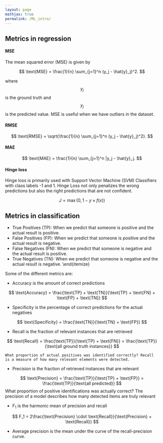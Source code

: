 ```yaml
---
layout: page
mathjax: true
permalink: /ML_intro/
---
```


## Metrics in regression

#### MSE
The mean squared error (MSE) is given by

$$
    \text{MSE} = \frac{1}{n} \sum_{j=1}^n (y_j - \hat{y}_j)^2.
$$

where $$y_j$$ is the ground truth and $$y_j$$ is the predicted value. MSE is useful when we have outliers in the dataset. 

#### RMSE
$$
    \text{RMSE} = \sqrt{\frac{1}{n} \sum_{j=1}^n (y_j - \hat{y}_j)^2}.
$$

#### MAE
$$
    \text{MAE} = \frac{1}{n} \sum_{j=1}^n |y_j - \hat{y}_j.
$$

#### Hinge loss
Hinge loss is primarily used with Support Vector Machine (SVM) Classifiers with class labels -1 and 1. Hinge Loss not only penalizes the wrong predictions but also the right predictions that are not confident.

$$ 
    J = \max(0,1-y\times f(x))
$$

## Metrics in classification
- True Positives (TP): When we predict that someone is positive and the actual result is positive.
- False Positives (FP): When we predict that someone is positive and the actual result is negative.
- False Negatives (FN): When we predict that someone is negative and the actual result is positive.
- True Negatives (TN): When we predict that someone is negative and the actual result is negative.
\end{itemize}


Some of the different metrics are:
- Accuracy is the amount of correct predictions

$$
    \text{Accuracy} = \frac{\text{TP} + \text{TN}}{\text{TP} + \text{FN} + \text{FP} + \text{TN}}
$$

- Specificity is the percentage of correct predictions for the actual negatives

$$
    \text{Specificity} = \frac{\text{TN}}{\text{TN} + \text{FP}}
$$

- Recall is the fraction of relevant instances that are retrieved

$$
    \text{Recall} = \frac{\text{TP}}{\text{TP} + \text{FN}} = \frac{\text{TP}}{\text{all ground truth instances}}
$$

    What proportion of actual positives was identified correctly? Recall is a measure of how many relevant elements were detected.
    
- Precision is the fraction of retrieved instances that are relevant

$$
    \text{Precision} = \frac{\text{TP}}{\text{TP} + \text{FP}} = \frac{\text{TP}}{\text{all predicted}}
$$
What proportion of positive identifications was actually correct? The precision of a model describes how many detected items are truly relevant
- F$_1$ is the harmonic mean of precision and recall

$$
    F_1 = 2\frac{\text{Precision} \cdot \text{Recall}}{\text{Precision} + \text{Recall}}
$$

- Average precision is the mean under the curve of the recall-precision curve. 


